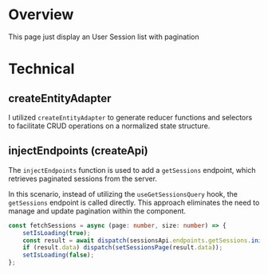 # Overview
This page just display an User Session list with pagination

# Technical
## createEntityAdapter
I utilized `createEntityAdapter` to generate reducer functions and selectors to facilitate CRUD operations on a normalized state structure.

## injectEndpoints (createApi)
The `injectEndpoints` function is used to add a `getSessions` endpoint, which retrieves paginated sessions from the server.

In this scenario, instead of utilizing the `useGetSessionsQuery` hook, the `getSessions` endpoint is called directly. This approach eliminates the need to manage and update pagination within the component.

```typescript
const fetchSessions = async (page: number, size: number) => {
    setIsLoading(true);
    const result = await dispatch(sessionsApi.endpoints.getSessions.initiate({ page, size }));
    if (result.data) dispatch(setSessionsPage(result.data));
    setIsLoading(false);
};
```
